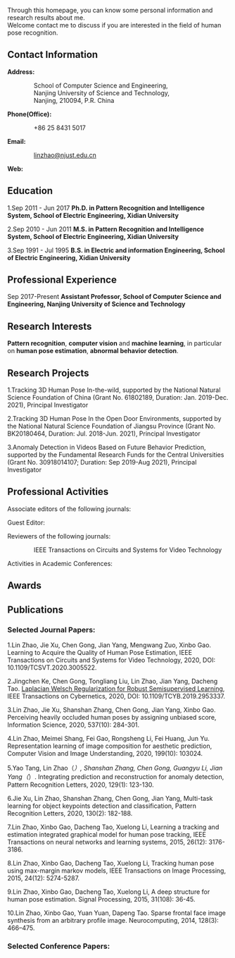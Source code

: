 
Through this homepage, you can know some personal information and research results about me.  
Welcome contact me to discuss if you are interested in the field of human pose recognition.

## Contact Information

**Address:**  
  
&ensp;&ensp;&ensp;&ensp;&ensp;&ensp;&ensp;&ensp;  School of Computer Science and Engineering,  
&ensp;&ensp;&ensp;&ensp;&ensp;&ensp;&ensp;&ensp; Nanjing University of Science and Technology,  
&ensp;&ensp;&ensp;&ensp;&ensp;&ensp;&ensp;&ensp; Nanjing, 210094, P.R. China
              
**Phone(Office):**  
  
&ensp;&ensp;&ensp;&ensp;&ensp;&ensp;&ensp;&ensp;  +86 25 8431 5017

**Email:**  
  
&ensp;&ensp;&ensp;&ensp;&ensp;&ensp;&ensp;&ensp;  linzhao@njust.edu.cn

**Web:**  

## Education
  
1.Sep 2011 - Jun 2017  **Ph.D. in Pattern Recognition and Intelligence System, School of Electric Engineering, Xidian University**
  
2.Sep 2010 - Jun 2011  **M.S. in Pattern Recognition and Intelligence System, School of Electric Engineering, Xidian University**
  
3.Sep 1991 - Jul 1995  **B.S. in Electric and information Engineering, School of Electric Engineering, Xidian University**

## Professional Experience

Sep 2017-Present     **Assistant Professor, School of Computer Science and Engineering, Nanjing University of Science and Technology**

## Research Interests

**Pattern recognition**, **computer vision** and **machine learning**, in particular on **human pose estimation**, **abnormal behavior detection**.

## Research Projects

1.Tracking 3D Human Pose In-the-wild, supported by the National Natural Science Foundation of China (Grant No. 61802189, Duration: Jan. 2019-Dec. 2021), Principal Investigator

2.Tracking 3D Human Pose In the Open Door Environments, supported by the National Natural Science Foundation of Jiangsu Province (Grant No. BK20180464, Duration: Jul. 2018-Jun. 2021), Principal Investigator

3.Anomaly Detection in Videos Based on Future Behavior Prediction, supported by the Fundamental Research Funds for the Central Universities (Grant No. 30918014107; Duration: Sep 2019-Aug 2021), Principal Investigator

## Professional Activities

Associate editors of the following journals:

Guest Editor:

Reviewers of the following journals:  

&ensp;&ensp;&ensp;&ensp;&ensp;&ensp;&ensp;&ensp;  IEEE Transactions on Circuits and Systems for Video Technology
  
Activities in Academic Conferences:

## Awards

## Publications

### Selected Journal Papers:

1.Lin Zhao, Jie Xu, Chen Gong, Jian Yang, Mengwang Zuo, Xinbo Gao. Learning to Acquire the Quality of Human Pose Estimation, IEEE Transactions on Circuits and Systems for Video Technology, 2020, DOI: 10.1109/TCSVT.2020.3005522.

2.Jingchen Ke, Chen Gong, Tongliang Liu, Lin Zhao, Jian Yang, Dacheng Tao. [Laplacian Welsch Regularization for Robust Semisupervised Learning](https://gcatnjust.github.io/ChenGong/paper/ke_tcyb19.pdf), IEEE Transactions on Cybernetics, 2020, DOI: 10.1109/TCYB.2019.2953337.

3.Lin Zhao, Jie Xu, Shanshan Zhang, Chen Gong, Jian Yang, Xinbo Gao. Perceiving heavily occluded human poses by assigning unbiased score, Information Science, 2020, 537(10): 284-301.

4.Lin Zhao, Meimei Shang, Fei Gao, Rongsheng Li, Fei Huang, Jun Yu. Representation learning of image composition for aesthetic prediction, Computer Vision and Image Understanding, 2020, 199(10): 103024.

5.Yao Tang, Lin Zhao（*）, Shanshan Zhang, Chen Gong, Guangyu Li, Jian Yang（*）. Integrating prediction and reconstruction for anomaly detection, Pattern Recognition Letters, 2020, 129(1): 123-130.

6.Jie Xu, Lin Zhao, Shanshan Zhang, Chen Gong, Jian Yang, Multi-task learning for object keypoints detection and classification, Pattern Recognition Letters, 2020, 130(2): 182-188.

7.Lin Zhao, Xinbo Gao, Dacheng Tao, Xuelong Li, Learning a tracking and estimation integrated graphical model for human pose tracking, IEEE Transactions on neural networks and learning systems, 2015, 26(12): 3176-3186.

8.Lin Zhao, Xinbo Gao, Dacheng Tao, Xuelong Li, Tracking human pose using max-margin markov models, IEEE Transactions on Image Processing, 2015, 24(12): 5274-5287.

9.Lin Zhao, Xinbo Gao, Dacheng Tao, Xuelong Li, A deep structure for human pose estimation. Signal Processing, 2015, 31(108): 36-45.

10.Lin Zhao, Xinbo Gao, Yuan Yuan, Dapeng Tao. Sparse frontal face image synthesis from an arbitrary profile image. Neurocomputing, 2014, 128(3): 466–475.

### Selected Conference Papers:
